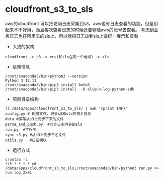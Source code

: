 # cloudfront_s3_to_sls
aws的cloudfront 可以把访问日志采集到s3，aws也有日志查看的功能，但是用起来不不好用，而且每次查看日志的时候还要登陆aws的账号去查看。 考虑到业务日志也在阿里云的sls上，所以就把日志放到sls上做统一展示和查看

- 大致的架构
```
cloudfront -> s3 -> ecs(和sls在同一个地域) -> sls
```

- 依赖信息
```
/root/anaconda3/bin/python3 --version
Python 3.12.11
/root/anaconda3/bin/pip3 install boto3
/root/anaconda3/bin/pip3 install  -U aliyun-log-python-sdk
```

- 项目目录结构
```
ll /data/apps/cloudfront_s3_to_sls/ | awk '{print $NF}'
config.py # 配置文件，记录s3和sls的相关信息
data #保存从s3上同步下来的文件
parse_and_push.py  #同步日志内容到sls
run.py  #主程序
sync_s3.py #从s3上同步日志文件
utils.py   #日记模块
```
- 运行方式
```
crontab -l
*/5 * * * * cd /data/apps/cloudfront_s3_to_sls;/root/anaconda3/bin/python3 run.py >> run.log 2>&1
```
